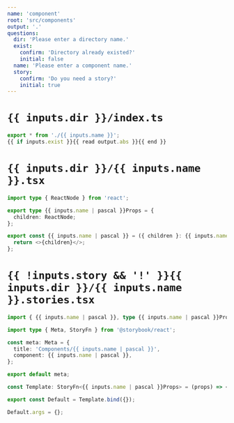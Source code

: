 ```yaml
---
name: 'component'
root: 'src/components'
output: '.'
questions:
  dir: 'Please enter a directory name.'
  exist:
    confirm: 'Directory already existed?'
    initial: false
  name: 'Please enter a component name.'
  story:
    confirm: 'Do you need a story?'
    initial: true
---
```


# `{{ inputs.dir }}/index.ts`

```typescript
export * from './{{ inputs.name }}';
{{ if inputs.exist }}{{ read output.abs }}{{ end }}
```

# `{{ inputs.dir }}/{{ inputs.name }}.tsx`

```typescript
import type { ReactNode } from 'react';

export type {{ inputs.name | pascal }}Props = {
  children: ReactNode;
};

export const {{ inputs.name | pascal }} = ({ children }: {{ inputs.name | pascal }}Props) => {
  return <>{children}</>;
};
```

# `{{ !inputs.story && '!' }}{{ inputs.dir }}/{{ inputs.name }}.stories.tsx`

```typescript
import { {{ inputs.name | pascal }}, type {{ inputs.name | pascal }}Props } from './{{ inputs.name }}';

import type { Meta, StoryFn } from '@storybook/react';

const meta: Meta = {
  title: 'Components/{{ inputs.name | pascal }}',
  component: {{ inputs.name | pascal }},
};

export default meta;

const Template: StoryFn<{{ inputs.name | pascal }}Props> = (props) => <{{ inputs.name | pascal }} {...props} />;

export const Default = Template.bind({});

Default.args = {};
```